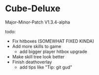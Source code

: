 # Cube-Deluxe
Major-Minor-Patch
V1.3.4-alpha


todo:

- Fix hitboxes (SOMEWHAT FIXED KINDA)
- Add more skills to game
    - add bigger player hitbox upgrade
- Make skill tree look better
- Finish deathoverlay
    - add tips like "Tip: git gud"
